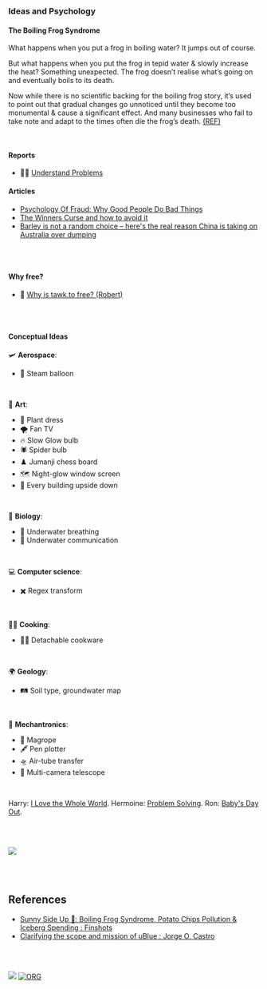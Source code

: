 ### Ideas and Psychology

#### The Boiling Frog Syndrome

What happens when you put a frog in boiling water? It jumps out of course.

But what happens when you put the frog in tepid water & slowly increase the heat? Something unexpected. The frog doesn’t realise what’s going on and eventually boils to its death.

Now while there is no scientific backing for the boiling frog story, it’s used to point out that gradual changes go unnoticed until they become too monumental & cause a significant effect. And many businesses who fail to take note and adapt to the times often die the frog’s death. [(REF)][01finsh]

<br>


#### Reports

- 👨‍🔬 [Understand Problems](https://gist.github.com/wolfram77/be1b0cec6825515057058fe1dde843c9)


#### Articles

- [Psychology Of Fraud: Why Good People Do Bad Things](https://gist.github.com/wolfram77/9bc8ce036680c93453909201724c336d)
- [The Winners Curse and how to avoid it](https://gist.github.com/wolfram77/869caee3bad069cc5b5b17ed27042d83)
- [Barley is not a random choice – here's the real reason China is taking on Australia over dumping](https://gist.github.com/wolfram77/e85bdb7486a5dbe39e915831abd56038)

<br>
<br>


#### Why free?

- 🦜 [Why is tawk.to free? (Robert)](https://www.tawk.to/why-free/)

<br>
<br>


#### Conceptual Ideas

🛩️ **Aerospace**:
- 🎈 Steam balloon

<br>

🎨 **Art**:
- 🍃 Plant dress
- 🌪️ Fan TV
- 🔥 Slow Glow bulb
- 🕷️ Spider bulb
- ♟️ Jumanji chess board
- 🗺️ Night-glow window screen
- 🏢 Every building upside down

<br>

🦠 **Biology**:
- 🤽 Underwater breathing
- 🐃 Underwater communication

<br>

💻 **Computer science**:
- ✖️ Regex transform

<br>

👨‍🍳 **Cooking**:
- 🧑‍🍳 Detachable cookware

<br>


🌍 **Geology**:
- 🛤️ Soil type, groundwater map

<br>


🛴 **Mechantronics**:
- 🧵 Magrope
- 🖋️ Pen plotter
- 🛸 Air-tube transfer
- 🔭 Multi-camera telescope

<br>


Harry: [I Love the Whole World].
Hermoine: [Problem Solving].
Ron: [Baby's Day Out].

[I Love the Whole World]: https://medium.com/@abhisheksahu0422/i-love-the-whole-world-af5846b85b5c
[Problem Solving]: https://medium.com/@abhisheksahu0422/problem-solving-17a388e4c2a0
[Baby's Day Out]: https://www.youtube.com/watch?v=pzow5wUp7hY

<br>
<br>


[![](https://i.imgur.com/qTUS1pf.jpg)][02githb]

<br>
<br>


## References

- [Sunny Side Up 🍳: Boiling Frog Syndrome, Potato Chips Pollution & Iceberg Spending : Finshots][01finsh]
- [Clarifying the scope and mission of uBlue : Jorge O. Castro][02githb]

<br>
<br>


[![](https://img.youtube.com/vi/VrMZlrtbXUM/maxresdefault.jpg)](https://www.youtube.com/watch?v=VrMZlrtbXUM)
[![ORG](https://img.shields.io/badge/org-wolfram77-green?logo=Org)](https://wolfram77.github.io)


[01finsh]: https://finshots.in/archive/boiling-frog-syndrome-and-iceberg/
[02githb]: https://github.com/orgs/ublue-os/discussions/125
